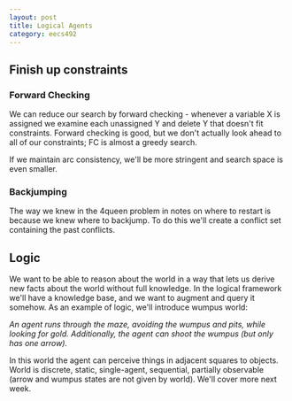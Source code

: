 ```yaml
---
layout: post
title: Logical Agents 
category: eecs492
---
```

## Finish up constraints

### Forward Checking
We can reduce our search by forward checking - whenever a variable X is assigned we examine each unassigned Y and delete Y that doesn't fit constraints. Forward checking is good, but we don't actually look ahead to all of our constraints; FC is almost a greedy search.

If we maintain arc consistency, we'll be more stringent and search space is even smaller. 

### Backjumping
The way we knew in the 4queen problem in notes on where to restart is because we knew where to backjump. To do this we'll create a conflict set containing the past conflicts.

## Logic
We want to be able to reason about the world in a way that lets us derive new facts about the world without full knowledge. In the logical framework we'll have a knowledge base, and we want to augment and query it somehow. As an example of logic, we'll introduce wumpus world:

*An agent runs through the maze, avoiding the wumpus and pits, while looking for gold. Additionally, the agent can shoot the wumpus (but only has one arrow).*

In this world the agent can perceive things in adjacent squares to objects. World is discrete, static, single-agent, sequential, partially observable (arrow and wumpus states are not given by world). We'll cover more next week. 
